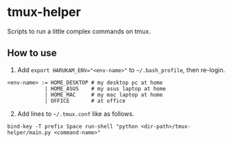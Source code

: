 # tmux-helper

Scripts to run a little complex commands on tmux.

## How to use

1. Add `export HARUKAM_ENV="<env-name>"` to `~/.bash_profile`, then re-login.

```
<env-name> := HOME_DESKTOP # my desktop pc at home
            | HOME_ASUS    # my asus laptop at home
            | HOME_MAC     # my mac laptop at home
            | OFFICE       # at office
```

2. Add lines to `~/.tmux.conf` like as follows.

```
bind-key -T prefix Space run-shell "python <dir-path>/tmux-helper/main.py <command-name>"
```
